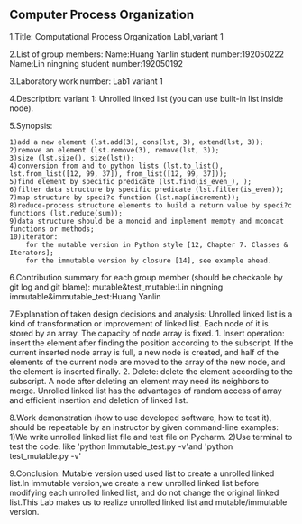 ## Computer Process Organization
1.Title:
  Computational Process Organization Lab1,variant 1

2.List of group members:
  Name:Huang Yanlin student number:192050222 
  Name:Lin ningning student number:192050192

3.Laboratory work number:
  Lab1 variant 1

4.Description:
  variant 1: Unrolled linked list (you can use built-in list inside node).

5.Synopsis:

    1)add a new element (lst.add(3), cons(lst, 3), extend(lst, 3));  
    2)remove an element (lst.remove(3), remove(lst, 3));
    3)size (lst.size(), size(lst));    
    4)conversion from and to python lists (lst.to_list(), lst.from_list([12, 99, 37]), from_list([12, 99, 37]));   
    5)find element by specific predicate (lst.find(is_even_), );    
    6)filter data structure by specific predicate (lst.filter(is_even));   
    7)map structure by speci?c function (lst.map(increment));   
    8)reduce-process structure elements to build a return value by speci?c functions (lst.reduce(sum));    
    9)data structure should be a monoid and implement mempty and mconcat functions or methods;    
    10)iterator: 
        for the mutable version in Python style [12, Chapter 7. Classes & Iterators]; 
        for the immutable version by closure [14], see example ahead.

6.Contribution summary for each group member (should be checkable by git log and git blame):
    mutable&test_mutable:Lin ningning
    immutable&immutable_test:Huang Yanlin

7.Explanation of taken design decisions and analysis:
    Unrolled linked list is a kind of transformation or improvement of linked list. Each node of it is stored by an array. The capacity of node array is fixed. 1. Insert operation: insert the element after finding the position according to the subscript. If the current inserted node array is full, a new node is created, and half of the elements of the current node are moved to the array of the new node, and the element is inserted finally. 2. Delete: delete the element according to the subscript. A node after deleting an element may need its neighbors to merge. Unrolled linked list has the advantages of random access of array and efficient insertion and deletion of linked list.

8.Work demonstration (how to use developed software, how to test it), should be repeatable by an instructor by given command-line examples:
    1)We write unrolled linked list file and test file on Pycharm.
    2)Use terminal to test the code. like 'python Immutable_test.py -v'and 'python test_mutable.py -v'

9.Conclusion:
  Mutable version used used list to create a unrolled linked list.In immutable version,we create a new unrolled linked list before modifying each unrolled linked list, and do not change the original linked list.This Lab makes us to realize unrolled linked list and  mutable/immutable version.
